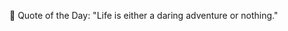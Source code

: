 <!-- start quote -->
💬 Quote of the Day: "Life is either a daring adventure or nothing."
<!-- end quote -->
